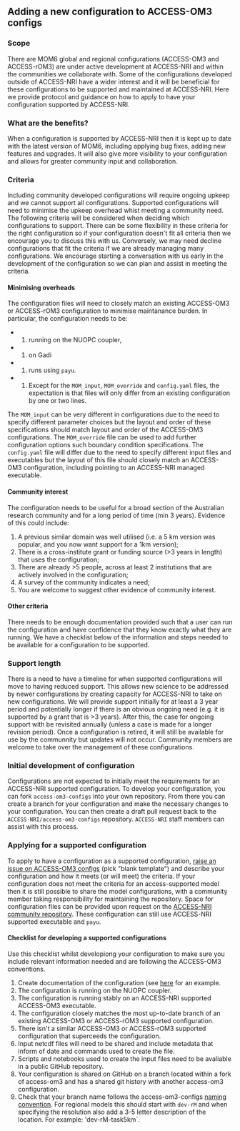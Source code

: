 ## Adding a new configuration to ACCESS-OM3 configs 

### Scope
There are MOM6 global and regional configurations (ACCESS-OM3 and ACCESS-rOM3) are under active development at ACCESS-NRI and within the communities we collaborate with. Some of the configurations developed outside of ACCESS-NRI have a wider interest and it will be beneficial for these configurations to be supported and maintained at ACCESS-NRI. Here we provide protocol and guidance on how to apply to have your  configuration supported by ACCESS-NRI. 

### What are the benefits?
When a configuration is supported by ACCESS-NRI then it is kept up to date with the latest version of MOM6, including applying bug fixes, adding new features and upgrades. It will also give more visibility to your configuration and allows for greater community input and collaboration.

### Criteria
Including community developed configurations will require ongoing upkeep and we cannot support all configurations. Supported configurations will need to minimise the upkeep overhead whist meeting a community need. The following criteria will be considered when deciding which configurations to support. There can be some flexibility in these criteria for the right configuration so if your configuration doesn't fit all criteria then we encourage you to discuss this with us. Conversely, we may need decline configurations that fit the criteria if we are already managing many configurations. We encourage starting a conversation with us early in the development of the configuration so we can plan and assist in meeting the criteria. 

#### Minimising overheads
The configuration files will need to closely match an existing ACCESS-OM3 or ACCESS-rOM3 configuration to minimise maintanance burden. In particular, the configuration needs to be:

 - 1. running on the NUOPC coupler, 
 - 1. on Gadi 
 - 1. runs using `payu`. 
 - 1. Except for the `MOM_input`, `MOM_override` and `config.yaml` files, the expectation is that files will only differ from an existing configuration by one or two lines. 
 
The `MOM_input` can be very different in  configurations due to the need to specify different parameter choices but the layout and order of these specifications should match layout and order of the ACCESS-OM3 configurations. The `MOM_override` file can be used to add further configuration options such boundary condition specifications. The `config.yaml` file will differ due to the need to specify different input files and executables but the layout of this file should closely match an ACCESS-OM3 configuration, including pointing to an ACCESS-NRI managed executable.    

#### Community interest
The configuration needs to be useful for a broad section of the Australian research community and for a long period of time (min 3 years). Evidence of this could include:

   1. A previous similar domain was well utilised (i.e. a 5 km version was popular, and you now want support for a 1km version);
   2. There is a cross-institute grant or funding source (>3 years in length) that uses the configuration;
   3. There are already >5 people, across at least 2 institutions that are actively involved in the configuration;
   4. A survey of the community indicates a need;
   5. You are welcome to suggest other evidence of community interest.

#### Other criteria
There needs to be enough documentation provided such that a user can run the configuration and have confidence that they know exactly what they are running. We have a checklist below of the information and steps needed to be available for a configuration to be supported.

### Support length
There is a need to have a timeline for when supported configurations will move to having reduced support. This allows  new science to be addressed by newer configurations by creating capacity for ACCESS-NRI to take on new configurations. 
We will provide support initially for at least a 3 year period and potentially longer if there is an obvious ongoing need (e.g. it is supported by a grant that is >3 years). After this, the case for ongoing support with be revisited annually (unless a case is made for a longer revision period). Once a configuration is retired, it will still be available for use by the communnity but updates will not occur. Community members are welcome to take over the management of these configurations. 

### Initial development of configuration
Configurations are not expected to initially meet the requirements for an ACCESS-NRI supported configuration. To develop your configuration, you can fork `access-om3-configs` into your own repository. From there you can create a branch for your configuration and make the necessary changes to your configuration. You can then create a draft pull request back to the `ACCESS-NRI/access-om3-configs` repository. `ACCESS-NRI` staff members can assist with this process.

### Applying for a supported configuration
To apply to have a configuration as a supported configuration, [raise an issue on ACCESS-OM3 configs](https://github.com/ACCESS-NRI/access-om3-configs/issues/new/choose) (pick "blank template") and describe your configuration and how it meets (or will meet) the criteria.
If your configuration does not meet the criteria for an access-supported model then it is still possible to share the model configurations, with a community member taking responsibility for maintaining the repository. Space for configuration files can be provided upon request on the [ACCESS-NRI community repository](https://github.com/ACCESS-Community-Hub). These configuration can still use ACCESS-NRI supported executable and `payu`.
#### Checklist for developing a supported configurations
Use this checklist whilst developiong your configuration to make sure you include relevant information needed and are following the ACCESS-OM3 conventions. 

1. Create documentation of the configuration (see [here](https://access-om3-configs.access-hive.org.au/configurations/dev-MC_25km_jra_ryf/) for an example.
2. The configuration is running on the NUOPC coupler.
3. The configuration is running stably on an ACCESS-NRI supported ACCESS-OM3 executable.
4. The configuration closely matches the most up-to-date branch of an existing ACCESS-OM3 or ACCESS-rOM3 supported configuration.
5. There isn't a similar ACCESS-OM3 or ACCESS-rOM3 supported configuration that superceeds the configuration.
6. Input netcdf files will need to be shared and include metadata that inform of date and commands used to create the file.
7. Scripts and notebooks used to create the input files need to be avaliable in a public GitHub repository.
8. Your configuration is shared on GitHub on a branch located within a fork of access-om3 and has a shared git history with another access-om3 configuration.
9. Check that your branch name follows the access-om3-configs [naming convention](https://github.com/ACCESS-NRI/access-om3-configs?tab=readme-ov-file#repository-structure). For regional models this should start with `dev-rM` and when specifying the resolution also add a 3-5 letter description of the location. For example: 'dev-rM-task5km`. 
